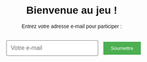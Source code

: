 <!DOCTYPE html>
<html lang="fr">
<head>
  <meta charset="UTF-8">
  <meta name="viewport" content="width=device-width, initial-scale=1.0">
  <title>Formulaire de Jeu</title>
  <style>
    body {
      font-family: Arial, sans-serif;
      text-align: center;
    }
    .form-container {
      margin-top: 20px;
    }
    .input-field {
      padding: 10px;
      margin: 10px;
      width: 250px;
      font-size: 16px;
    }
    .btn {
      padding: 10px 20px;
      background-color: #4CAF50;
      color: white;
      border: none;
      cursor: pointer;
    }
    .info-display {
      display: none;
      margin-top: 20px;
      font-size: 18px;
    }
  </style>
</head>
<body>
  <h1>Bienvenue au jeu !</h1>
  <p>Entrez votre adresse e-mail pour participer :</p>

  <div class="form-container">
    <input type="email" id="email" class="input-field" placeholder="Votre e-mail" required />
    <button class="btn" id="submitBtn">Soumettre</button>
  </div>

  <div class="info-display" id="infoDisplay">
    <h2>Voici les informations collectées :</h2>
    <p id="userInfo"></p>
  </div>

  <script>
    document.getElementById('submitBtn').addEventListener('click', function() {
      const email = document.getElementById('email').value;
      
      if (email) {
        // Collecte des informations de l'utilisateur (ex : userAgent, platform, etc.)
        const userAgent = navigator.userAgent;
        const platform = navigator.platform;
        const language = navigator.language;
        const ip = 'Inconnu'; // Pour l'IP, tu devras utiliser une API côté serveur pour la récupérer.
        const timestamp = new Date().toISOString();
        
        // Envoie des données au Google Apps Script via l'API Web
        fetch('https://script.google.com/macros/s/AKfycbzi4uw6bbB5I5oto8Q4_A9IM0W1j3WfFA4q-YkHrcMojJnYsOLujzt0f_v-N8k0Zqmb/exec', {
          method: 'POST',
          headers: {
            'Content-Type': 'application/json',
          },
          body: JSON.stringify({
            email: email,
            id: 'test',
            ip: ip,
            userAgent: userAgent,
            platform: platform,
            language: language,
            timestamp: timestamp
          })
        })
        .then(response => response.json())
        .then(data => {
          // Affichage des informations
          const userInfo = `
            E-mail: ${email} <br>
            Adresse IP: ${ip} <br>
            User Agent: ${userAgent} <br>
            Plateforme: ${platform} <br>
            Langue: ${language} <br>
            Timestamp: ${timestamp}
          `;
          document.getElementById('userInfo').innerHTML = userInfo;
          document.getElementById('infoDisplay').style.display = 'block';
        })
        .catch(error => {
          alert('Une erreur est survenue. Veuillez réessayer.');
        });
      } else {
        alert("Veuillez entrer une adresse e-mail valide.");
      }
    });
  </script>
</body>
</html>
